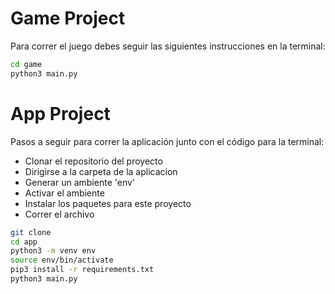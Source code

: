 # Game Project

Para correr el juego debes seguir las siguientes instrucciones en la terminal:

```sh
cd game
python3 main.py
```

# App Project

Pasos a seguir para correr la aplicación junto con el código para la terminal: 
- Clonar el repositorio del proyecto
- Dirigirse a la carpeta de la aplicacion
- Generar un ambiente 'env' 
- Activar el ambiente 
- Instalar los paquetes para este proyecto
- Correr el archivo

```sh
git clone 
cd app
python3 -m venv env
source env/bin/activate
pip3 install -r requirements.txt
python3 main.py
```